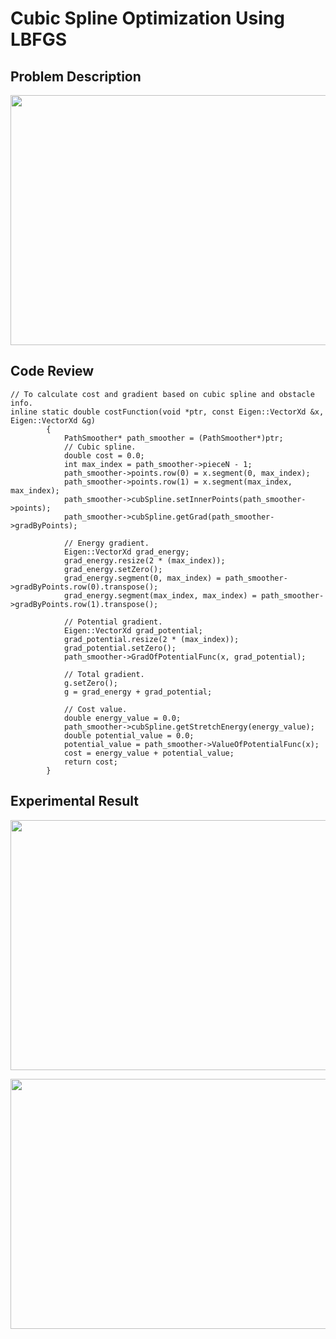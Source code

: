 # Cubic Spline Optimization Using LBFGS
## Problem Description
<img src=https://github.com/xilinnancheng/numerical_optimization/blob/main/project_2/problem_description.png width = "600" height="400"/><br/>

## Code Review
```
// To calculate cost and gradient based on cubic spline and obstacle info.
inline static double costFunction(void *ptr, const Eigen::VectorXd &x, Eigen::VectorXd &g)
        {
            PathSmoother* path_smoother = (PathSmoother*)ptr;
            // Cubic spline.
            double cost = 0.0;
            int max_index = path_smoother->pieceN - 1;
            path_smoother->points.row(0) = x.segment(0, max_index);
            path_smoother->points.row(1) = x.segment(max_index, max_index);
            path_smoother->cubSpline.setInnerPoints(path_smoother->points);
            path_smoother->cubSpline.getGrad(path_smoother->gradByPoints);

            // Energy gradient.
            Eigen::VectorXd grad_energy;
            grad_energy.resize(2 * (max_index));
            grad_energy.setZero();
            grad_energy.segment(0, max_index) = path_smoother->gradByPoints.row(0).transpose();
            grad_energy.segment(max_index, max_index) = path_smoother->gradByPoints.row(1).transpose();

            // Potential gradient.
            Eigen::VectorXd grad_potential;
            grad_potential.resize(2 * (max_index));
            grad_potential.setZero();
            path_smoother->GradOfPotentialFunc(x, grad_potential);

            // Total gradient.
            g.setZero();
            g = grad_energy + grad_potential;

            // Cost value.
            double energy_value = 0.0;
            path_smoother->cubSpline.getStretchEnergy(energy_value);
            double potential_value = 0.0;
            potential_value = path_smoother->ValueOfPotentialFunc(x);
            cost = energy_value + potential_value;
            return cost;
        }
```
## Experimental Result
<img src=https://github.com/xilinnancheng/numerical_optimization/blob/main/project_2/lbfgs_1.png width = "600" height="400"/><br/>

<img src=https://github.com/xilinnancheng/numerical_optimization/blob/main/project_2/lbfgs_2.png width = "600" height="400"/><br/>
